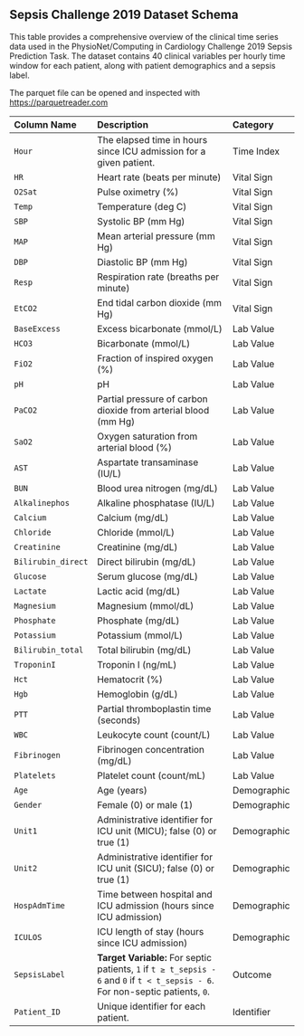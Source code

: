 ## Sepsis Challenge 2019 Dataset Schema

This table provides a comprehensive overview of the clinical time series data used in the PhysioNet/Computing in
Cardiology Challenge 2019 Sepsis Prediction Task. The dataset contains 40 clinical variables per hourly time window for
each patient, along with patient demographics and a sepsis label.

The parquet file can be opened and inspected with https://parquetreader.com


| Column Name        | Description                                                                                                                      | Category    |
|:-------------------|:---------------------------------------------------------------------------------------------------------------------------------|:------------|
| `Hour`             | The elapsed time in hours since ICU admission for a given patient.                                                               | Time Index  |
| `HR`               | Heart rate (beats per minute)                                                                                                    | Vital Sign  |
| `O2Sat`            | Pulse oximetry (%)                                                                                                               | Vital Sign  |
| `Temp`             | Temperature (deg C)                                                                                                              | Vital Sign  |
| `SBP`              | Systolic BP (mm Hg)                                                                                                              | Vital Sign  |
| `MAP`              | Mean arterial pressure (mm Hg)                                                                                                   | Vital Sign  |
| `DBP`              | Diastolic BP (mm Hg)                                                                                                             | Vital Sign  |
| `Resp`             | Respiration rate (breaths per minute)                                                                                            | Vital Sign  |
| `EtCO2`            | End tidal carbon dioxide (mm Hg)                                                                                                 | Vital Sign  |
| `BaseExcess`       | Excess bicarbonate (mmol/L)                                                                                                      | Lab Value   |
| `HCO3`             | Bicarbonate (mmol/L)                                                                                                             | Lab Value   |
| `FiO2`             | Fraction of inspired oxygen (%)                                                                                                  | Lab Value   |
| `pH`               | pH                                                                                                                               | Lab Value   |
| `PaCO2`            | Partial pressure of carbon dioxide from arterial blood (mm Hg)                                                                   | Lab Value   |
| `SaO2`             | Oxygen saturation from arterial blood (%)                                                                                        | Lab Value   |
| `AST`              | Aspartate transaminase (IU/L)                                                                                                    | Lab Value   |
| `BUN`              | Blood urea nitrogen (mg/dL)                                                                                                      | Lab Value   |
| `Alkalinephos`     | Alkaline phosphatase (IU/L)                                                                                                      | Lab Value   |
| `Calcium`          | Calcium (mg/dL)                                                                                                                  | Lab Value   |
| `Chloride`         | Chloride (mmol/L)                                                                                                                | Lab Value   |
| `Creatinine`       | Creatinine (mg/dL)                                                                                                               | Lab Value   |
| `Bilirubin_direct` | Direct bilirubin (mg/dL)                                                                                                         | Lab Value   |
| `Glucose`          | Serum glucose (mg/dL)                                                                                                            | Lab Value   |
| `Lactate`          | Lactic acid (mg/dL)                                                                                                              | Lab Value   |
| `Magnesium`        | Magnesium (mmol/dL)                                                                                                              | Lab Value   |
| `Phosphate`        | Phosphate (mg/dL)                                                                                                                | Lab Value   |
| `Potassium`        | Potassium (mmol/L)                                                                                                               | Lab Value   |
| `Bilirubin_total`  | Total bilirubin (mg/dL)                                                                                                          | Lab Value   |
| `TroponinI`        | Troponin I (ng/mL)                                                                                                               | Lab Value   |
| `Hct`              | Hematocrit (%)                                                                                                                   | Lab Value   |
| `Hgb`              | Hemoglobin (g/dL)                                                                                                                | Lab Value   |
| `PTT`              | Partial thromboplastin time (seconds)                                                                                            | Lab Value   |
| `WBC`              | Leukocyte count (count/L)                                                                                                        | Lab Value   |
| `Fibrinogen`       | Fibrinogen concentration (mg/dL)                                                                                                 | Lab Value   |
| `Platelets`        | Platelet count (count/mL)                                                                                                        | Lab Value   |
| `Age`              | Age (years)                                                                                                                      | Demographic |
| `Gender`           | Female (0) or male (1)                                                                                                           | Demographic |
| `Unit1`            | Administrative identifier for ICU unit (MICU); false (0) or true (1)                                                             | Demographic |
| `Unit2`            | Administrative identifier for ICU unit (SICU); false (0) or true (1)                                                             | Demographic |
| `HospAdmTime`      | Time between hospital and ICU admission (hours since ICU admission)                                                              | Demographic |
| `ICULOS`           | ICU length of stay (hours since ICU admission)                                                                                   | Demographic |
| `SepsisLabel`      | **Target Variable:** For septic patients, `1` if `t ≥ t_sepsis - 6` and `0` if `t < t_sepsis - 6`. For non-septic patients, `0`. | Outcome     |
| `Patient_ID`       | Unique identifier for each patient.                                                                                              | Identifier  |
